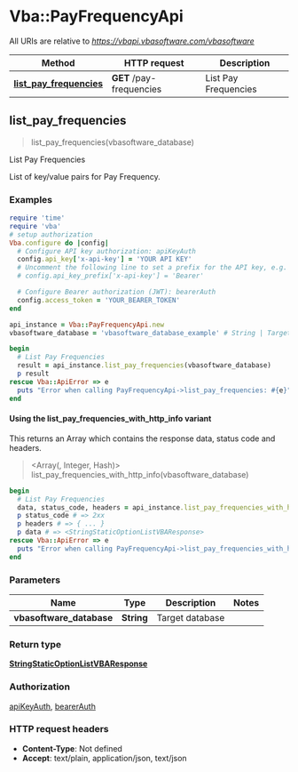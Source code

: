 # Vba::PayFrequencyApi

All URIs are relative to *https://vbapi.vbasoftware.com/vbasoftware*

| Method | HTTP request | Description |
| ------ | ------------ | ----------- |
| [**list_pay_frequencies**](PayFrequencyApi.md#list_pay_frequencies) | **GET** /pay-frequencies | List Pay Frequencies |


## list_pay_frequencies

> <StringStaticOptionListVBAResponse> list_pay_frequencies(vbasoftware_database)

List Pay Frequencies

List of key/value pairs for Pay Frequency.

### Examples

```ruby
require 'time'
require 'vba'
# setup authorization
Vba.configure do |config|
  # Configure API key authorization: apiKeyAuth
  config.api_key['x-api-key'] = 'YOUR API KEY'
  # Uncomment the following line to set a prefix for the API key, e.g. 'Bearer' (defaults to nil)
  # config.api_key_prefix['x-api-key'] = 'Bearer'

  # Configure Bearer authorization (JWT): bearerAuth
  config.access_token = 'YOUR_BEARER_TOKEN'
end

api_instance = Vba::PayFrequencyApi.new
vbasoftware_database = 'vbasoftware_database_example' # String | Target database

begin
  # List Pay Frequencies
  result = api_instance.list_pay_frequencies(vbasoftware_database)
  p result
rescue Vba::ApiError => e
  puts "Error when calling PayFrequencyApi->list_pay_frequencies: #{e}"
end
```

#### Using the list_pay_frequencies_with_http_info variant

This returns an Array which contains the response data, status code and headers.

> <Array(<StringStaticOptionListVBAResponse>, Integer, Hash)> list_pay_frequencies_with_http_info(vbasoftware_database)

```ruby
begin
  # List Pay Frequencies
  data, status_code, headers = api_instance.list_pay_frequencies_with_http_info(vbasoftware_database)
  p status_code # => 2xx
  p headers # => { ... }
  p data # => <StringStaticOptionListVBAResponse>
rescue Vba::ApiError => e
  puts "Error when calling PayFrequencyApi->list_pay_frequencies_with_http_info: #{e}"
end
```

### Parameters

| Name | Type | Description | Notes |
| ---- | ---- | ----------- | ----- |
| **vbasoftware_database** | **String** | Target database |  |

### Return type

[**StringStaticOptionListVBAResponse**](StringStaticOptionListVBAResponse.md)

### Authorization

[apiKeyAuth](../README.md#apiKeyAuth), [bearerAuth](../README.md#bearerAuth)

### HTTP request headers

- **Content-Type**: Not defined
- **Accept**: text/plain, application/json, text/json

